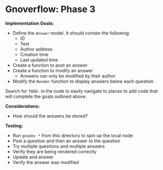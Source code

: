 # Gnoverflow: Phase 3

**Implementation Goals:**
- Define the `Answer` model. It should contain the following:
	- ID
	- Text
	- Author address
	- Creation time
	- Last updated time
- Create a function to post an answer
- Create a function to modify an answer
	- Answers can only be modified by their author
- Modify the `Render` function to display answers below each question

Search for `TODO:` in the code to easily navigate to places to add code that
will complete the goals outlined above.

**Considerations:**
- How should the answers be stored?

**Testing:**
- Run `gnodev *` from this directory to spin up the local node
- Post a question and then an answer to the question
- Try multiple questions and multiple answers
- Verify they are being rendered correctly
- Update and answer
- Verify the answer was modified